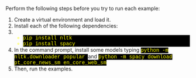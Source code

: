 <style>
.cl{
    background-color: black;
    color: yellow;
    font-family: "Courier New";
}    
</style>
Perform the following steps before you try to run each example:

<ol>
<li>Create a virtual environment and load it.</li>
<li> Install each of the following dependencies: <li>
    <ul>
    <li class='cl'> pip install nltk </li>
    <li class='cl'> pip install spacy </li>    
    </ul>
<li> In the command prompt, install some models typing 
<span class='cl'> python -m nltk.downloader popular </span> and
<span class="cl"> python -m spacy download pt_core_news_sm en_core_web_sm</span> </li>
<li> Then, run the examples.
</ol>